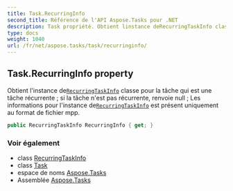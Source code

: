 ```yaml
---
title: Task.RecurringInfo
second_title: Référence de l'API Aspose.Tasks pour .NET
description: Task propriété. Obtient linstance deRecurringTaskInfo classe pour la tâche qui est une tâche récurrente  si la tâche nest pas récurrente renvoie null   Les informations pour linstance deRecurringTaskInfo est présent uniquement au format de fichier mpp.
type: docs
weight: 1040
url: /fr/net/aspose.tasks/task/recurringinfo/
---
```

## Task.RecurringInfo property

Obtient l'instance de[`RecurringTaskInfo`](../../recurringtaskinfo/) classe pour la tâche qui est une tâche récurrente ; si la tâche n'est pas récurrente, renvoie null ;  Les informations pour l'instance de[`RecurringTaskInfo`](../../recurringtaskinfo/) est présent uniquement au format de fichier mpp.

```csharp
public RecurringTaskInfo RecurringInfo { get; }
```

### Voir également

* class [RecurringTaskInfo](../../recurringtaskinfo/)
* class [Task](../)
* espace de noms [Aspose.Tasks](../../task/)
* Assemblée [Aspose.Tasks](../../../)


